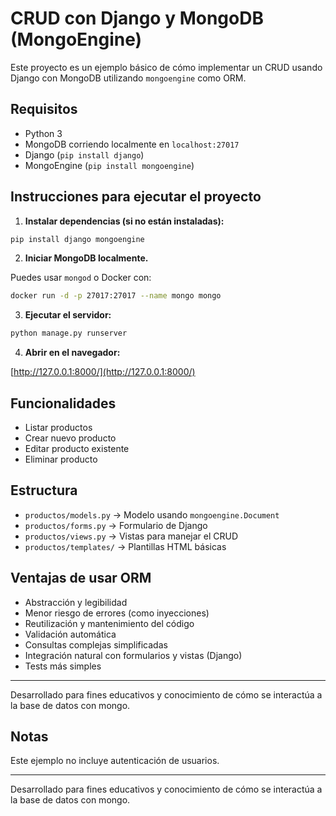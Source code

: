 # CRUD con Django y MongoDB (MongoEngine)

Este proyecto es un ejemplo básico de cómo implementar un CRUD usando Django con MongoDB utilizando `mongoengine` como ORM.

## Requisitos

- Python 3
- MongoDB corriendo localmente en `localhost:27017`
- Django (`pip install django`)
- MongoEngine (`pip install mongoengine`)

## Instrucciones para ejecutar el proyecto

1. **Instalar dependencias (si no están instaladas):**

```bash
pip install django mongoengine
```

2. **Iniciar MongoDB localmente.**

Puedes usar `mongod` o Docker con:

```bash
docker run -d -p 27017:27017 --name mongo mongo
```

3. **Ejecutar el servidor:**

```bash
python manage.py runserver
```

4. **Abrir en el navegador:**

[http://127.0.0.1:8000/](http://127.0.0.1:8000/)

## Funcionalidades

- Listar productos
- Crear nuevo producto
- Editar producto existente
- Eliminar producto

## Estructura

- `productos/models.py` → Modelo usando `mongoengine.Document`
- `productos/forms.py` → Formulario de Django
- `productos/views.py` → Vistas para manejar el CRUD
- `productos/templates/` → Plantillas HTML básicas

## Ventajas de usar ORM

- Abstracción y legibilidad
- Menor riesgo de errores (como inyecciones)
- Reutilización y mantenimiento del código
- Validación automática
- Consultas complejas simplificadas
- Integración natural con formularios y vistas (Django)
- Tests más simples

---

Desarrollado para fines educativos y conocimiento de cómo se interactúa a la base de datos con mongo.

## Notas

Este ejemplo no incluye autenticación de usuarios.

---

Desarrollado para fines educativos y conocimiento de cómo se interactúa a la base de datos con mongo.
